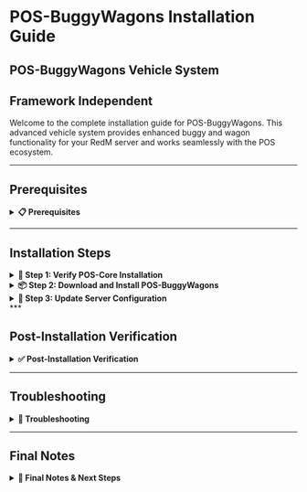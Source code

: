 # POS-BuggyWagons Installation Guide

## POS-BuggyWagons Vehicle System

## Framework Independent

Welcome to the complete installation guide for POS-BuggyWagons. This advanced vehicle system provides enhanced buggy and wagon functionality for your RedM server and works seamlessly with the POS ecosystem.

***

## Prerequisites
<details>

<summary><strong>📋 Prerequisites</strong></summary>

Before beginning the installation process, ensure you have:

* **POS-Core** properly installed and running (required)
* **Server access** with file modification permissions
* **Keymaster** access for script downloads
* **Recent server backup** (highly recommended)

{% hint style="danger" %}
**Critical Requirement**: POS-Core must be installed before POS-BuggyWagons. POS-BuggyWagons depends on POS-Core for core functionality.
{% endhint %}

</details>

***

## Installation Steps

<details>

<summary><strong>🚀 Step 1: Verify POS-Core Installation</strong></summary>

Before installing POS-BuggyWagons, ensure POS-Core is properly installed:

1. Navigate to your `resources/[POS]/` folder
2. Verify that `POS-Core` folder exists
3. Check that POS-Core is running without errors in your server console

```
resources/
└── [POS]/
   └── POS-Core/        ← This must exist
```

{% hint style="warning" %}
**Important**: If POS-Core is not installed, please install it first before proceeding with POS-BuggyWagons.
{% endhint %}

</details>

<details>

<summary><strong>📦 Step 2: Download and Install POS-BuggyWagons</strong></summary>

Download and install the POS-BuggyWagons script:

1. Access your **Keymaster** account
2. Download the **POS-BuggyWagons** script
3. Extract the downloaded files
4. Place the `POS-BuggyWagons` folder inside your `[POS]` directory

```
[POS]/
├── POS-Core/
└── POS-BuggyWagons/    ← Add this folder
```

</details>

<details>

<summary><strong>🔧 Step 3: Update Server Configuration</strong></summary>

Configure your server.cfg with the proper load order:

1. Open your `server.cfg` file
2. **Add** `ensure POS-BuggyWagons` after POS-Core:

```cfg
# POS Scripts
ensure POS-Core
ensure POS-BuggyWagons  ← Add this line here
```

{% hint style="warning" %}
**Load Order is Critical:** Make sure POS-BuggyWagons loads after POS-Core but can load before or after other POS scripts.
{% endhint %}

</details>
***

## Post-Installation Verification
<details>

<summary><strong>✅ Post-Installation Verification</strong></summary>

#### Testing Your Installation

1. **Start your server** and monitor the console for errors
2. **Join with a test character** and verify:
   * No console errors related to POS-BuggyWagons
   * Vehicle system responds correctly
   * Buggy and wagon functionality works

#### Common Success Indicators

* ✅ No console errors related to POS-BuggyWagons
* ✅ POS-Core integration messages appear in console
* ✅ Vehicle spawning works correctly
* ✅ Buggy and wagon customization functions properly
* ✅ Server starts without POS-BuggyWagons related errors

</details>

***

## Troubleshooting

<details>

<summary><strong>🔧 Troubleshooting</strong></summary>

#### Common Issues

**Console Errors About Load Order**

* Verify POS-BuggyWagons is loaded after POS-Core
* Check that POS-Core is running without errors

**POS-Core Integration Issues**

* Ensure POS-Core is properly installed and running
* Check that POS-Core loads before POS-BuggyWagons
* Verify POS-Core configuration is correct

**Vehicle System Not Working**

* Check config.lua for proper vehicle settings
* Verify vehicle models are available on your server
* Test with different vehicle spawn methods

**Performance Issues**

* Monitor server performance with vehicle spawning
* Check for resource conflicts with other vehicle scripts
* Optimize configuration settings for your server size

#### Getting Support

If you encounter issues not covered here:

1. **Check Console**: Look for specific error messages
2. **Verify Steps**: Ensure each installation step was completed
3. **Check POS-Core**: Ensure POS-Core is working properly
4. **Contact Support**: Reach out with console logs and specific error descriptions

</details>

***

## Final Notes 

<details>

<summary><strong>📝 Final Notes & Next Steps</strong></summary>

{% hint style="success" %}
**Installation Complete!**\
Your POS-BuggyWagons vehicle system is now installed and ready for use.
{% endhint %}

#### Important Reminders

* POS-BuggyWagons depends on POS-Core - ensure it's always running
* Keep your server backup safe for recovery purposes
* Monitor server performance after installation
* Regular backups are essential for server stability

#### Next Steps

* Configure vehicle settings to match your server's style
* Test vehicle functionality with different models
* Train your staff on the new vehicle system
* Review documentation for advanced configuration options

Your RedM server now has a powerful vehicle system that integrates seamlessly with the POS ecosystem!

</details>

